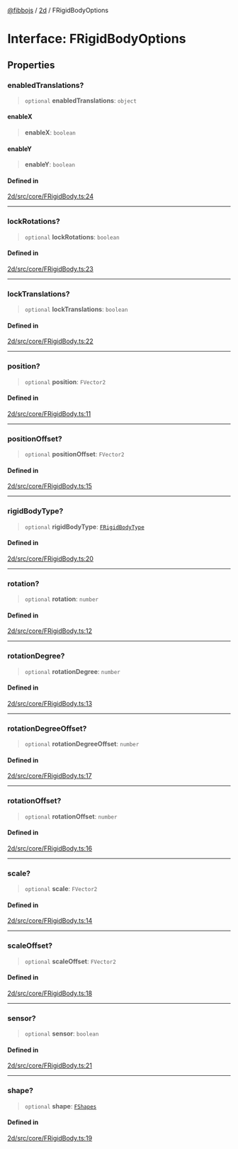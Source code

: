 [@fibbojs](/api/index) / [2d](/api/2d) / FRigidBodyOptions

# Interface: FRigidBodyOptions

## Properties

### enabledTranslations?

> `optional` **enabledTranslations**: `object`

#### enableX

> **enableX**: `boolean`

#### enableY

> **enableY**: `boolean`

#### Defined in

[2d/src/core/FRigidBody.ts:24](https://github.com/fibbojs/fibbo/blob/ab9e99b1ad4aed8e9a4d4f1553a9997678261528/packages/2d/src/core/FRigidBody.ts#L24)

***

### lockRotations?

> `optional` **lockRotations**: `boolean`

#### Defined in

[2d/src/core/FRigidBody.ts:23](https://github.com/fibbojs/fibbo/blob/ab9e99b1ad4aed8e9a4d4f1553a9997678261528/packages/2d/src/core/FRigidBody.ts#L23)

***

### lockTranslations?

> `optional` **lockTranslations**: `boolean`

#### Defined in

[2d/src/core/FRigidBody.ts:22](https://github.com/fibbojs/fibbo/blob/ab9e99b1ad4aed8e9a4d4f1553a9997678261528/packages/2d/src/core/FRigidBody.ts#L22)

***

### position?

> `optional` **position**: `FVector2`

#### Defined in

[2d/src/core/FRigidBody.ts:11](https://github.com/fibbojs/fibbo/blob/ab9e99b1ad4aed8e9a4d4f1553a9997678261528/packages/2d/src/core/FRigidBody.ts#L11)

***

### positionOffset?

> `optional` **positionOffset**: `FVector2`

#### Defined in

[2d/src/core/FRigidBody.ts:15](https://github.com/fibbojs/fibbo/blob/ab9e99b1ad4aed8e9a4d4f1553a9997678261528/packages/2d/src/core/FRigidBody.ts#L15)

***

### rigidBodyType?

> `optional` **rigidBodyType**: [`FRigidBodyType`](../enumerations/FRigidBodyType.md)

#### Defined in

[2d/src/core/FRigidBody.ts:20](https://github.com/fibbojs/fibbo/blob/ab9e99b1ad4aed8e9a4d4f1553a9997678261528/packages/2d/src/core/FRigidBody.ts#L20)

***

### rotation?

> `optional` **rotation**: `number`

#### Defined in

[2d/src/core/FRigidBody.ts:12](https://github.com/fibbojs/fibbo/blob/ab9e99b1ad4aed8e9a4d4f1553a9997678261528/packages/2d/src/core/FRigidBody.ts#L12)

***

### rotationDegree?

> `optional` **rotationDegree**: `number`

#### Defined in

[2d/src/core/FRigidBody.ts:13](https://github.com/fibbojs/fibbo/blob/ab9e99b1ad4aed8e9a4d4f1553a9997678261528/packages/2d/src/core/FRigidBody.ts#L13)

***

### rotationDegreeOffset?

> `optional` **rotationDegreeOffset**: `number`

#### Defined in

[2d/src/core/FRigidBody.ts:17](https://github.com/fibbojs/fibbo/blob/ab9e99b1ad4aed8e9a4d4f1553a9997678261528/packages/2d/src/core/FRigidBody.ts#L17)

***

### rotationOffset?

> `optional` **rotationOffset**: `number`

#### Defined in

[2d/src/core/FRigidBody.ts:16](https://github.com/fibbojs/fibbo/blob/ab9e99b1ad4aed8e9a4d4f1553a9997678261528/packages/2d/src/core/FRigidBody.ts#L16)

***

### scale?

> `optional` **scale**: `FVector2`

#### Defined in

[2d/src/core/FRigidBody.ts:14](https://github.com/fibbojs/fibbo/blob/ab9e99b1ad4aed8e9a4d4f1553a9997678261528/packages/2d/src/core/FRigidBody.ts#L14)

***

### scaleOffset?

> `optional` **scaleOffset**: `FVector2`

#### Defined in

[2d/src/core/FRigidBody.ts:18](https://github.com/fibbojs/fibbo/blob/ab9e99b1ad4aed8e9a4d4f1553a9997678261528/packages/2d/src/core/FRigidBody.ts#L18)

***

### sensor?

> `optional` **sensor**: `boolean`

#### Defined in

[2d/src/core/FRigidBody.ts:21](https://github.com/fibbojs/fibbo/blob/ab9e99b1ad4aed8e9a4d4f1553a9997678261528/packages/2d/src/core/FRigidBody.ts#L21)

***

### shape?

> `optional` **shape**: [`FShapes`](../enumerations/FShapes.md)

#### Defined in

[2d/src/core/FRigidBody.ts:19](https://github.com/fibbojs/fibbo/blob/ab9e99b1ad4aed8e9a4d4f1553a9997678261528/packages/2d/src/core/FRigidBody.ts#L19)
